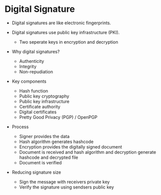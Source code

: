 # Digital Signature

- Digital signatures are like electronic fingerprints.
- Digital signatures use public key infrastructure (PKI).
  - Two seperate keys in encryption and decryption

- Why digital signatures?
  - Authenticity
  - Integrity
  - Non-repudiation

- Key components
  - Hash function
  - Public key cryptography
  - Public key infrastructure
  - Certificate authority
  - Digital certificates
  - Pretty Good Privacy (PGP) / OpenPGP

- Process
  - Signer provides the data
  - Hash algorithm generates hashcode
  - Encryption provides the digitally signed document
  - Document is received and hash algorithm and decryption generate hashcode and decrypted file
  - Document is verified

- Reducing signature size
  - Sign the message with receivers private key
  - Verify the signature using sendsers public key